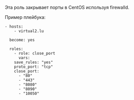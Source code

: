 Эта роль закрывает порты в CentOS используя firewalld.

Пример плейбука:

	- hosts:
	    - virtual2.lu

	  become: yes

	  roles:
	    - role: close_port
	      vars:
		save_rules: "yes"
		proto_port: "tcp"
		close_port:
		  - "80"
		  - "443"
		  - "8080"
		  - "8090"
		  - "10050"
